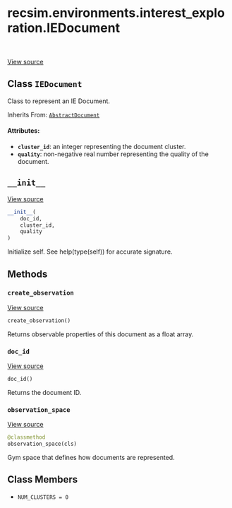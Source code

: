 <div itemscope itemtype="http://developers.google.com/ReferenceObject">
<meta itemprop="name" content="recsim.environments.interest_exploration.IEDocument" />
<meta itemprop="path" content="Stable" />
<meta itemprop="property" content="__init__"/>
<meta itemprop="property" content="create_observation"/>
<meta itemprop="property" content="doc_id"/>
<meta itemprop="property" content="observation_space"/>
<meta itemprop="property" content="NUM_CLUSTERS"/>
</div>

# recsim.environments.interest_exploration.IEDocument

<table class="tfo-notebook-buttons tfo-api" align="left">
</table>

<a target="_blank" href="https://github.com/google-research/recsim/recsim/environments/interest_exploration.py">View
source</a>

## Class `IEDocument`

Class to represent an IE Document.

Inherits From:
[`AbstractDocument`](../../../recsim/document/AbstractDocument.md)

<!-- Placeholder for "Used in" -->

#### Attributes:

*   <b>`cluster_id`</b>: an integer representing the document cluster.
*   <b>`quality`</b>: non-negative real number representing the quality of the
    document.

<h2 id="__init__"><code>__init__</code></h2>

<a target="_blank" href="https://github.com/google-research/recsim/recsim/environments/interest_exploration.py">View
source</a>

```python
__init__(
    doc_id,
    cluster_id,
    quality
)
```

Initialize self. See help(type(self)) for accurate signature.

## Methods

<h3 id="create_observation"><code>create_observation</code></h3>

<a target="_blank" href="https://github.com/google-research/recsim/recsim/environments/interest_exploration.py">View
source</a>

```python
create_observation()
```

Returns observable properties of this document as a float array.

<h3 id="doc_id"><code>doc_id</code></h3>

<a target="_blank" href="https://github.com/google-research/recsim/recsim/document.py">View
source</a>

```python
doc_id()
```

Returns the document ID.

<h3 id="observation_space"><code>observation_space</code></h3>

<a target="_blank" href="https://github.com/google-research/recsim/recsim/environments/interest_exploration.py">View
source</a>

```python
@classmethod
observation_space(cls)
```

Gym space that defines how documents are represented.

## Class Members

*   `NUM_CLUSTERS = 0` <a id="NUM_CLUSTERS"></a>
